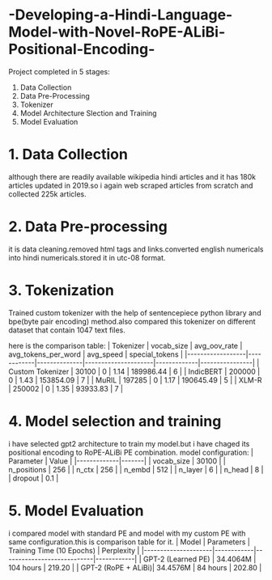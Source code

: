 # -Developing-a-Hindi-Language-Model-with-Novel-RoPE-ALiBi-Positional-Encoding-

Project completed in 5 stages:
1. Data Collection
2. Data Pre-Processing
3. Tokenizer
4. Model Architecture Slection and Training
5. Model Evaluation


# 1. Data Collection
although there are readily available wikipedia hindi articles and it has 180k articles updated in 2019.so i again web scraped articles from scratch and collected 225k articles.

# 2. Data Pre-processing
it is data cleaning.removed html tags and links.converted english numericals into hindi numericals.stored it in utc-08 format.

# 3. Tokenization
Trained custom tokenizer with the help of sentencepiece python library and bpe(byte pair encoding) method.also compared this tokenizer on different dataset that contain 1047 text files.

here is the comparison table:
| Tokenizer        | vocab_size | avg_oov_rate | avg_tokens_per_word | avg_speed   | special_tokens |
|------------------|------------|--------------|---------------------|-------------|----------------|
| Custom Tokenizer | 30100      | 0            | 1.14                | 189986.44   | 6              |
| IndicBERT        | 200000     | 0            | 1.43                | 153854.09   | 7              |
| MuRIL            | 197285     | 0            | 1.17                | 190645.49   | 5              |
| XLM-R            | 250002     | 0            | 1.35                | 93933.83    | 7              |


# 4. Model selection and training

i have selected gpt2 architecture to train my model.but i have chaged its positional encoding to RoPE-ALiBi PE combination.
model configuration:
| Parameter   | Value |
|-------------|-------|
| vocab_size  | 30100 |
| n_positions | 256   |
| n_ctx       | 256   |
| n_embd      | 512   |
| n_layer     | 6     |
| n_head      | 8     |
| dropout     | 0.1   |


# 5. Model Evaluation
i compared model with standard PE and model with my custom PE with same configuration.this is comparison table for it.
| Model               | Parameters | Training Time (10 Epochs) | Perplexity |
|---------------------|------------|----------------------------|------------|
| GPT-2 (Learned PE)  | 34.4064M   | 104 hours                  | 219.20     |
| GPT-2 (RoPE + ALiBi)| 34.4576M   | 84 hours                   | 202.80     |
